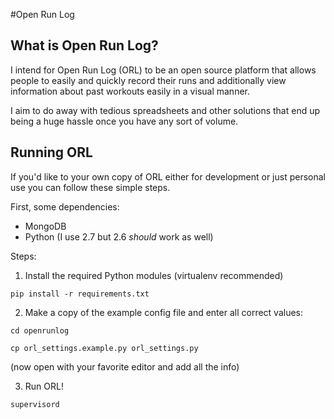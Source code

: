#Open Run Log

## What is Open Run Log?
I intend for Open Run Log (ORL) to be an open source platform 
that allows people to easily and quickly record their runs and additionally
view information about past workouts easily in a visual manner. 

I aim to do away with tedious spreadsheets and other solutions that end
up being a huge hassle once you have any sort of volume.

## Running ORL
If you'd like to your own copy of ORL either for development or just
personal use you can follow these simple steps.

First, some dependencies:

- MongoDB 
- Python (I use 2.7 but 2.6 *should* work as well)

Steps:

1) Install the required Python modules (virtualenv recommended)

`pip install -r requirements.txt`

2) Make a copy of the example config file and enter all correct values:

`cd openrunlog`

`cp orl_settings.example.py orl_settings.py`

(now open with your favorite editor and add all the info)

3) Run ORL!

`supervisord`

